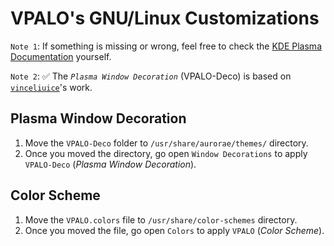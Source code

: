 # VPALO's GNU/Linux Customizations

`Note 1`: If something is missing or wrong, feel free to check the [KDE Plasma Documentation](https://develop.kde.org/docs/plasma/) yourself.

`Note 2`: ✅ The *`Plasma Window Decoration`* (VPALO-Deco) is based on [`vinceliuice`](https://github.com/vinceliuice/MacSonoma-kde)'s work.

## Plasma Window Decoration
1. Move the `VPALO-Deco` folder to `/usr/share/aurorae/themes/` directory.
2. Once you moved the directory, go open  `Window Decorations` to apply `VPALO-Deco` (*Plasma Window Decoration*).

## Color Scheme
1. Move the `VPALO.colors` file to `/usr/share/color-schemes` directory.
2. Once you moved the file, go open `Colors` to apply `VPALO` (*Color Scheme*).

